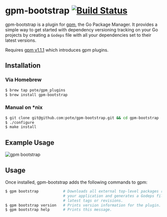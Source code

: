 # gpm-bootstrap [![Build Status](https://travis-ci.org/pote/gpm-bootstrap.png?branch=master)](https://travis-ci.org/pote/gpm-bootstrap)

gpm-bootstrap is a plugin for [gpm](https://github.com/pote/gpm), the Go Package Manager. It provides a simple way to get started with dependency versioning tracking on your Go projects by creating a `Godeps` file with all your dependencies set to their latest versions.

Requires [gpm v1.1.1](https://github.com/pote/gpm/releases/tag/v1.1.1) which introduces gpm plugins.

## Installation

### Via Homebrew

```bash
$ brew tap pote/gpm_plugins
$ brew install gpm-bootstrap
```

### Manual on *nix
```bash
$ git clone git@github.com:pote/gpm-bootstrap.git && cd gpm-bootstrap
$ ./configure
$ make install
```

## Example Usage

![gpm bootstrap](./gpm_bootstrap.gif)

## Usage

Once installed, gpm-bootstrap adds the following commands to gpm:

```bash
$ gpm bootstrap           # Downloads all external top-level packages required by
                          # your application and generates a Godeps file with their
                          # latest tags or revisions.
$ gpm bootstrap version   # Prints version information for the plugin.
$ gpm bootstrap help      # Prints this message.
```

